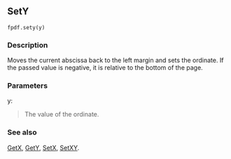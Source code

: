 ## SetY ##
```
fpdf.sety(y)
```
### Description ###

Moves the current abscissa back to the left margin and sets the ordinate. If the passed value is negative, it is relative to the bottom of the page.

### Parameters ###

y:
> The value of the ordinate.

### See also ###

[GetX](GetX.md), [GetY](GetY.md), [SetX](SetX.md), [SetXY](SetXY.md).
